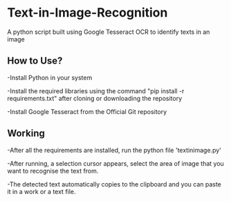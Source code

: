 # Text-in-Image-Recognition
A python script built using Google Tesseract OCR to identify texts in an image

## How to Use?

-Install Python in your system

-Install the required libraries using the command "pip install -r requirements.txt" after cloning or downloading the repository

-Install Google Tesseract from the Official Git repository

## Working
-After all the requirements are installed, run the python file 'textinimage.py' 

-After running, a selection cursor appears, select the area of image that you want to recognise the text from.

-The detected text automatically copies to the clipboard and you can paste it in a work or a text file.
